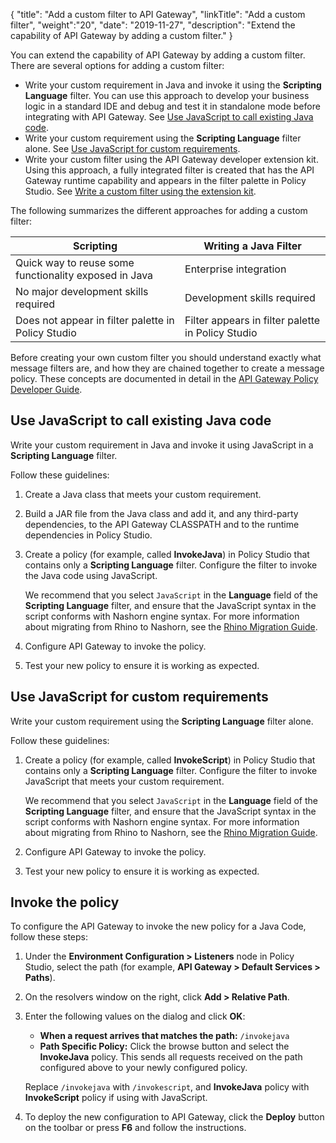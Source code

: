 {
"title": "Add a custom filter to API Gateway",
"linkTitle": "Add a custom filter",
"weight":"20",
"date": "2019-11-27",
"description": "Extend the capability of API Gateway by adding a custom filter."
}

You can extend the capability of API Gateway by adding a custom filter. There are several options for adding a custom filter:

* Write your custom requirement in Java and invoke it using the **Scripting Language** filter. You can use this approach to develop your business logic in a standard IDE and debug and test it in standalone mode before integrating with API Gateway. See [Use JavaScript to call existing Java code](#use-javascript-to-call-existing-java-code).
* Write your custom requirement using the **Scripting Language** filter alone. See [Use JavaScript for custom requirements](#use-javascript-for-custom-requirements).
* Write your custom filter using the API Gateway developer extension kit. Using this approach, a fully integrated filter is created that has the API Gateway runtime capability and appears in the filter palette in Policy Studio. See [Write a custom filter using the extension kit](/docs/apigtw_devguide/custom_filter_extension_kit/).

The following summarizes the different approaches for adding a custom filter:

| Scripting                                                                                          | Writing a Java Filter  |
|----------------------------------------------------------------------------------------------------|------------------------|
| Quick way to reuse some functionality exposed in Java                                              | Enterprise integration   |
| No major development skills required                                                               | Development skills required   |
| Does not appear in filter palette in Policy Studio                                                 | Filter appears in filter palette in Policy Studio   |

Before creating your own custom filter you should understand exactly what message filters are, and how they are chained together to create a message policy. These concepts are documented in detail in the [API Gateway Policy Developer Guide](/docs/apim_policydev/apigw_poldev/).

## Use JavaScript to call existing Java code

Write your custom requirement in Java and invoke it using JavaScript in a **Scripting Language** filter.

Follow these guidelines:

1. Create a Java class that meets your custom requirement.
2. Build a JAR file from the Java class and add it, and any third-party dependencies, to the API Gateway CLASSPATH and to the runtime dependencies in Policy Studio.
3. Create a policy (for example, called **InvokeJava**) in Policy Studio that contains only a **Scripting Language** filter. Configure the filter to invoke the Java code using JavaScript.

    We recommend that you select `JavaScript` in the **Language** field of the **Scripting Language** filter, and ensure that the JavaScript syntax in the script conforms with Nashorn engine syntax. For more information about migrating from Rhino to Nashorn, see the [Rhino Migration Guide](https://wiki.openjdk.java.net/display/Nashorn/Rhino+Migration+Guide).

4. Configure API Gateway to invoke the policy.
5. Test your new policy to ensure it is working as expected.

## Use JavaScript for custom requirements

Write your custom requirement using the **Scripting Language** filter alone.

Follow these guidelines:

1. Create a policy (for example, called **InvokeScript**) in Policy Studio that contains only a **Scripting Language** filter. Configure the filter to invoke JavaScript that meets your custom requirement.

    We recommend that you select `JavaScript` in the **Language** field of the **Scripting Language** filter, and ensure that the JavaScript syntax in the script conforms with Nashorn engine syntax. For more information about migrating from Rhino to Nashorn, see the [Rhino Migration Guide](https://wiki.openjdk.java.net/display/Nashorn/Rhino+Migration+Guide).

2. Configure API Gateway to invoke the policy.
3. Test your new policy to ensure it is working as expected.

## Invoke the policy

To configure the API Gateway to invoke the new policy for a Java Code, follow these steps:

1. Under the **Environment Configuration > Listeners** node in Policy Studio, select the path (for example, **API Gateway > Default Services > Paths**).
2. On the resolvers window on the right, click **Add > Relative Path**.
3. Enter the following values on the dialog and click **OK**:
    * **When a request arrives that matches the path:** `/invokejava`
    * **Path Specific Policy:** Click the browse button and select the **InvokeJava** policy. This sends all requests received on the path configured above to your newly configured policy.

    Replace `/invokejava` with `/invokescript`, and  **InvokeJava** policy with **InvokeScript** policy if using with JavaScript.
4. To deploy the new configuration to API Gateway, click the **Deploy** button on the toolbar or press **F6** and follow the instructions.
